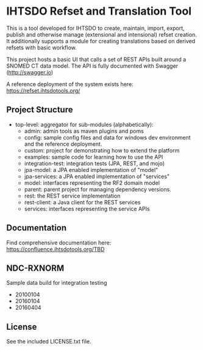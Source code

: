 IHTSDO Refset and Translation Tool
==================================

This is a tool developed for IHTSDO to create, maintain, import, export, publish
and otherwise manage (extensional and intensional) refset creation. It additionally
supports a module for creating translations based on derived refsets with basic 
workflow.

This project hosts a basic UI that calls a set of REST APIs built around 
a SNOMED CT data model. The API is fully documented with Swagger (http://swagger.io)


A reference deployment of the system exists here:
https://refset.ihtsdotools.org/

Project Structure
-----------------

* top-level: aggregator for sub-modules (alphabetically):
  * admin: admin tools as maven plugins and poms
  * config: sample config files and data for windows dev environment and the reference deployment.
  * custom: project for demonstrating how to extend the platform
  * examples: sample code for learning how to use the API
  * integration-test: integration tests (JPA, REST, and mojo)
  * jpa-model: a JPA enabled implementation of "model"
  * jpa-services: a JPA enabled implementation of "services"
  * model: interfaces representing the RF2 domain model
  * parent: parent project for managing dependency versions.
  * rest: the REST service implementation
  * rest-client: a Java client for the REST services
  * services: interfaces representing the service APIs

Documentation
-------------
Find comprehensive documentation here: https://confluence.ihtsdotools.org/TBD

NDC-RXNORM
----------
Sample data build for integration testing
 * 20100104
 * 20160104
 * 20160404


License
-------
See the included LICENSE.txt file.




  